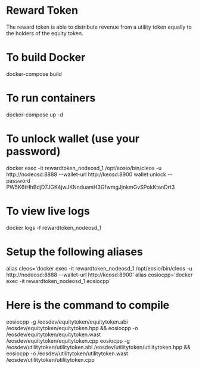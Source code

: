
# Reward Token
The reward token is able to distribute revenue from a utility token equally to the holders of the equity token.

# To build Docker
docker-compose build

# To run containers
docker-compose up -d

# To unlock wallet (use your password)
docker exec -it rewardtoken_nodeosd_1 /opt/eosio/bin/cleos -u http://nodeosd:8888 --wallet-url http://keosd:8900 wallet unlock --password PW5K6tHhBdjD7JGK4jwJKNnduamH3GfwmgJjnkmGvSPokKtanDrt3

# To view live logs
docker logs -f rewardtoken_nodeosd_1

# Setup the following aliases
alias cleos='docker exec -it rewardtoken_nodeosd_1 /opt/eosio/bin/cleos -u http://nodeosd:8888 --wallet-url http://keosd:8900'
alias eosiocpp='docker exec -it rewardtoken_nodeosd_1 eosiocpp'

# Here is the command to compile
eosiocpp -g /eosdev/equitytoken/equitytoken.abi /eosdev/equitytoken/equitytoken.hpp && eosiocpp -o /eosdev/equitytoken/equitytoken.wast /eosdev/equitytoken/equitytoken.cpp
eosiocpp -g /eosdev/utilitytoken/utilitytoken.abi /eosdev/utilitytoken/utilitytoken.hpp && eosiocpp -o /eosdev/utilitytoken/utilitytoken.wast /eosdev/utilitytoken/utilitytoken.cpp

